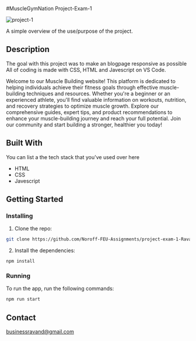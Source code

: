 #MuscleGymNation Project-Exam-1

![project-1](https://github.com/Noroff-FEU-Assignments/project-exam-1-RavandTaha/assets/119358887/450e8fd9-c1c8-486c-a2cb-ab7de21ce9a0)

A simple overview of the use/purpose of the project.

## Description

The goal with this project was to make an blogpage responsive as possible
All of coding is made with CSS, HTML and Javescript on VS Code.

Welcome to our Muscle Building website! This platform is dedicated to helping individuals achieve their fitness goals through effective muscle-building techniques and resources. Whether you're a beginner or an experienced athlete, you'll find valuable information on workouts, nutrition, and recovery strategies to optimize muscle growth. Explore our comprehensive guides, expert tips, and product recommendations to enhance your muscle-building journey and reach your full potential. Join our community and start building a stronger, healthier you today!


## Built With

You can list a the tech stack that you've used over here

- HTML
- CSS
- Javescript

## Getting Started

### Installing

1. Clone the repo:

```bash
git clone https://github.com/Noroff-FEU-Assignments/project-exam-1-RavandTaha/
```

2. Install the dependencies:

```
npm install
```

### Running

To run the app, run the following commands:

```bash
npm run start
```


## Contact

businessravand@gmail.com


